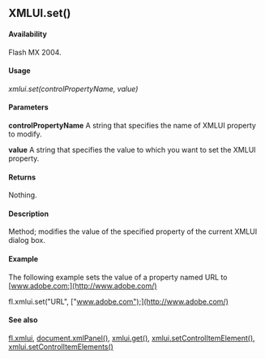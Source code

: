 ## XMLUI.set()

#### Availability

Flash MX 2004.

#### Usage

*xmlui.set(controlPropertyName, value)*

#### Parameters

**controlPropertyName** A string that specifies the name of XMLUI property to modify.

**value** A string that specifies the value to which you want to set the XMLUI property.

#### Returns

Nothing.

#### Description

Method; modifies the value of the specified property of the current XMLUI dialog box.

#### Example

The following example sets the value of a property named URL to [www.adobe.com:](http://www.adobe.com/) 

fl.xmlui.set("URL", ["www.adobe.com");](http://www.adobe.com/)


#### See also

[fl.xmlui](../flash_object_(fl)/fl81.md), [document.xmlPanel()](../Document_object/docu6198.md), [xmlui.get()](../XMLUI_object/xmlui2.md), [xmlui.setControlItemElement()](../XMLUI_object/xmlui7.md), [xmlui.setControlItemElements()](../XMLUI_object/xmlui8.md)

<span id="xmlui.setControlItemElement()" class="anchor"></span>
